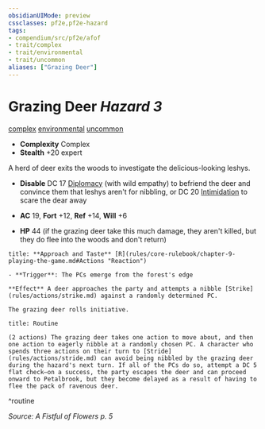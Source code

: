 ```yaml
---
obsidianUIMode: preview
cssclasses: pf2e,pf2e-hazard
tags:
- compendium/src/pf2e/afof
- trait/complex
- trait/environmental
- trait/uncommon
aliases: ["Grazing Deer"]
---
```

# Grazing Deer *Hazard 3*  
[complex](rules/traits/complex.md "Complex Hazard Trait")  [environmental](rules/traits/environmental.md "Environmental Hazard Trait")  [uncommon](rules/traits/uncommon.md "Uncommon Rarity Trait")  

- **Complexity** Complex
- **Stealth** +20 expert  

A herd of deer exits the woods to investigate the delicious-looking leshys.

- **Disable** DC 17 [Diplomacy](compendium/skills.md#Diplomacy) (with wild empathy) to befriend the deer and convince them that leshys aren't for nibbling, or DC 20 [Intimidation](compendium/skills.md#Intimidation) to scare the dear away  

- **AC** 19, **Fort** +12, **Ref** +14, **Will** +6
- **HP** 44 (if the grazing deer take this much damage, they aren't killed, but they do flee into the woods and don't return)

```ad-embed-ability
title: **Approach and Taste** [R](rules/core-rulebook/chapter-9-playing-the-game.md#Actions "Reaction")

- **Trigger**: The PCs emerge from the forest's edge

**Effect** A deer approaches the party and attempts a nibble [Strike](rules/actions/strike.md) against a randomly determined PC.

The grazing deer rolls initiative.
```

```ad-pf2-summary
title: Routine

(2 actions) The grazing deer takes one action to move about, and then one action to eagerly nibble at a randomly chosen PC. A character who spends three actions on their turn to [Stride](rules/actions/stride.md) can avoid being nibbled by the grazing deer during the hazard's next turn. If all of the PCs do so, attempt a DC 5 flat check—on a success, the party escapes the deer and can proceed onward to Petalbrook, but they become delayed as a result of having to flee the pack of ravenous deer.
```
^routine

*Source: A Fistful of Flowers p. 5*